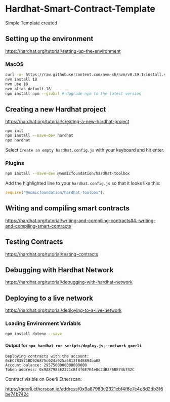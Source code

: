 # Hardhat-Smart-Contract-Template
Simple Template created

## Setting up the environment
https://hardhat.org/tutorial/setting-up-the-environment


### MacOS

```bash
curl -o- https://raw.githubusercontent.com/nvm-sh/nvm/v0.39.1/install.sh | bash
nvm install 18
nvm use 18
nvm alias default 18
npm install npm --global # Upgrade npm to the latest version
```

## Creating a new Hardhat project
https://hardhat.org/tutorial/creating-a-new-hardhat-project

```bash
npm init
npm install --save-dev hardhat
npx hardhat
```
Select ```Create an empty hardhat.config.js``` with your keyboard and hit enter.


### Plugins

```bash
npm install --save-dev @nomicfoundation/hardhat-toolbox
```

Add the highlighted line to your ```hardhat.config.js``` so that it looks like this:
```js
require("@nomicfoundation/hardhat-toolbox");
```

## Writing and compiling smart contracts

https://hardhat.org/tutorial/writing-and-compiling-contracts#4.-writing-and-compiling-smart-contracts


## Testing Contracts

https://hardhat.org/tutorial/testing-contracts

## Debugging with Hardhat Network

https://hardhat.org/tutorial/debugging-with-hardhat-network

## Deploying to a live network

https://hardhat.org/tutorial/deploying-to-a-live-network

### Loading Environment Variabls

```bash
npm install dotenv --save
```

#### Output for ```npx hardhat run scripts/deploy.js --network goerli```

```
Deploying contracts with the account: 0xEC783571BD926875c024a025a6812fB4E894ba08
Account balance: 2957500000000000000
Token address: 0x9A87983E2321cBf4f6E7E4e8d2dB3F6BE74b742C
```

Contract visible on Goerli Etherscan: 

https://goerli.etherscan.io/address/0x9a87983e2321cbf4f6e7e4e8d2db3f6be74b742c